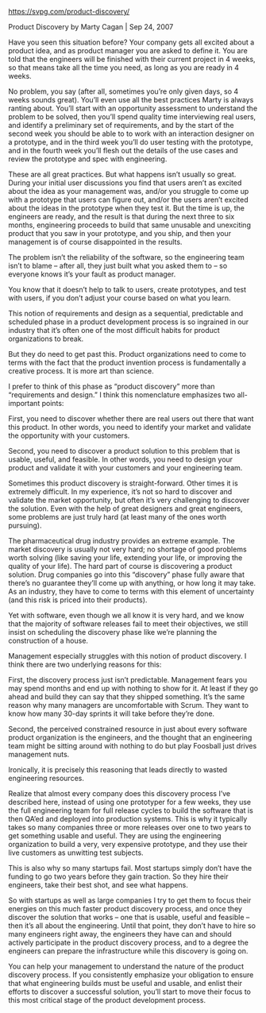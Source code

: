 https://svpg.com/product-discovery/

Product Discovery
by
Marty Cagan
|
Sep 24, 2007

Have you seen this situation before? Your company gets all excited about a product idea, and as product manager you are asked to define it. You are told that the engineers will be finished with their current project in 4 weeks, so that means take all the time you need, as long as you are ready in 4 weeks.

No problem, you say (after all, sometimes you’re only given days, so 4 weeks sounds great). You’ll even use all the best practices Marty is always ranting about. You’ll start with an opportunity assessment to understand the problem to be solved, then you’ll spend quality time interviewing real users, and identify a preliminary set of requirements, and by the start of the second week you should be able to to work with an interaction designer on a prototype, and in the third week you’ll do user testing with the prototype, and in the fourth week you’ll flesh out the details of the use cases and review the prototype and spec with engineering.

These are all great practices. But what happens isn’t usually so great. During your initial user discussions you find that users aren’t as excited about the idea as your management was, and/or you struggle to come up with a prototype that users can figure out, and/or the users aren’t excited about the ideas in the prototype when they test it. But the time is up, the engineers are ready, and the result is that during the next three to six months, engineering proceeds to build that same unusable and unexciting product that you saw in your prototype, and you ship, and then your management is of course disappointed in the results.

The problem isn’t the reliability of the software, so the engineering team isn’t to blame – after all, they just built what you asked them to – so everyone knows it’s your fault as product manager.

You know that it doesn’t help to talk to users, create prototypes, and test with users, if you don’t adjust your course based on what you learn.

This notion of requirements and design as a sequential, predictable and scheduled phase in a product development process is so ingrained in our industry that it’s often one of the most difficult habits for product organizations to break.

But they do need to get past this. Product organizations need to come to terms with the fact that the product invention process is fundamentally a creative process. It is more art than science.

I prefer to think of this phase as “product discovery” more than “requirements and design.” I think this nomenclature emphasizes two all-important points:

First, you need to discover whether there are real users out there that want this product. In other words, you need to identify your market and validate the opportunity with your customers.

Second, you need to discover a product solution to this problem that is usable, useful, and feasible. In other words, you need to design your product and validate it with your customers and your engineering team.

Sometimes this product discovery is straight-forward. Other times it is extremely difficult. In my experience, it’s not so hard to discover and validate the market opportunity, but often it’s very challenging to discover the solution. Even with the help of great designers and great engineers, some problems are just truly hard (at least many of the ones worth pursuing).

The pharmaceutical drug industry provides an extreme example. The market discovery is usually not very hard; no shortage of good problems worth solving (like saving your life, extending your life, or improving the quality of your life). The hard part of course is discovering a product solution. Drug companies go into this “discovery” phase fully aware that there’s no guarantee they’ll come up with anything, or how long it may take. As an industry, they have to come to terms with this element of uncertainty (and this risk is priced into their products).

Yet with software, even though we all know it is very hard, and we know that the majority of software releases fail to meet their objectives, we still insist on scheduling the discovery phase like we’re planning the construction of a house.

Management especially struggles with this notion of product discovery. I think there are two underlying reasons for this:

First, the discovery process just isn’t predictable. Management fears you may spend months and end up with nothing to show for it. At least if they go ahead and build they can say that they shipped something. It’s the same reason why many managers are uncomfortable with Scrum. They want to know how many 30-day sprints it will take before they’re done.

Second, the perceived constrained resource in just about every software product organization is the engineers, and the thought that an engineering team might be sitting around with nothing to do but play Foosball just drives management nuts.

Ironically, it is precisely this reasoning that leads directly to wasted engineering resources.

Realize that almost every company does this discovery process I’ve described here, instead of using one prototyper for a few weeks, they use the full engineering team for full release cycles to build the software that is then QA’ed and deployed into production systems. This is why it typically takes so many companies three or more releases over one to two years to get something usable and useful. They are using the engineering organization to build a very, very expensive prototype, and they use their live customers as unwitting test subjects.

This is also why so many startups fail. Most startups simply don’t have the funding to go two years before they gain traction. So they hire their engineers, take their best shot, and see what happens.

So with startups as well as large companies I try to get them to focus their energies on this much faster product discovery process, and once they discover the solution that works – one that is usable, useful and feasible – then it’s all about the engineering. Until that point, they don’t have to hire so many engineers right away, the engineers they have can and should actively participate in the product discovery process, and to a degree the engineers can prepare the infrastructure while this discovery is going on.

You can help your management to understand the nature of the product discovery process. If you consistently emphasize your obligation to ensure that what engineering builds must be useful and usable, and enlist their efforts to discover a successful solution, you’ll start to move their focus to this most critical stage of the product development process.